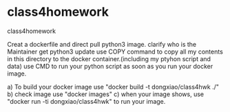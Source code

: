 # class4homework
class4homework


Creat a dockerfile and direct pull python3 image.
clarify who is the Maintainer
get python3 update
use COPY command to copy all my contents in this directory to the docker container.(including my ptyhon script and data)
use CMD to run your python script as soon as you run your docker image.

a) To build your docker image use "docker build -t dongxiao/class4hwk ./"
b) check image use "docker images"
c) when your image shows, use "docker run -ti dongxiao/class4hwk" to run your image.
